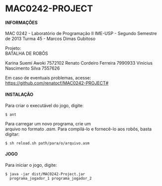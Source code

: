 MAC0242-PROJECT
===============

#### INFORMAÇÔES ####
                                            
MAC 0242  -  Laboratório  de  Programação II
IME-USP   -  Segundo   Semestre    de   2013
Turma 45  -  Marcos Dimas Gubitoso          
                                            
Projeto:                                    
BATALHA DE ROBÔS                            
                                            
Karina Suemi Awoki                   7572102
Renato Cordeiro Ferreira             7990933
Vinícius Nascimento Silva            7557626
                                            
Em  caso  de  eventuais  problemas,  acesse:
https://github.com/renatocf/MAC0242-PROJECT#
                                            
                                            
#### INSTALAÇÃO ####
                                            
Para criar o executável do jogo, digite:    
                                            
    $ ant                                   
                                            
Para  carregar  um  novo  programa,  crie um  
arquivo no formato *.asm*. Para compilá-lo e
fornecê-lo aos robôs, basta digitar:        

    $ sh reload.sh path/para/o/arquivo.asm


#### JOGO ####
                                            
Para iniciar o jogo, digite:                
                                            
    $ java -jar dist/MAC0242-Project.jar    
      programa_jogador_1 programa_jogador_2 
